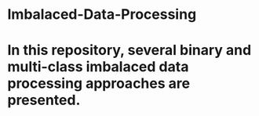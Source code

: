 # Imbalaced-Data-Processing
# In this repository, several binary and multi-class imbalaced data processing approaches are presented.
